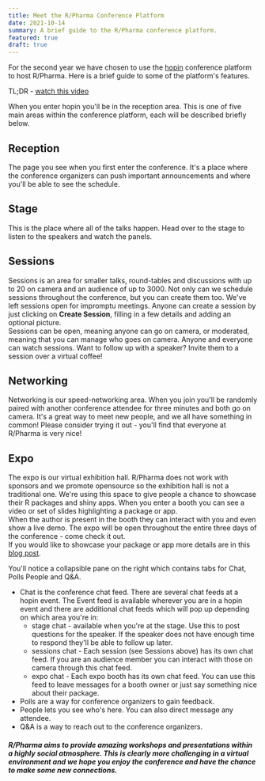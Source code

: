 ```yaml
---
title: Meet the R/Pharma Conference Platform
date: 2021-10-14
summary: A brief guide to the R/Pharma conference platform.
featured: true
draft: true
---
```


For the second year we have chosen to use the [hopin](https://hopin.com/) conference platform to host R/Pharma.  Here is a brief guide to some of the platform's features.

TL;DR - [watch this video](https://streamable.com/cml1xr)

When you enter hopin you'll be in the reception area.  This is one of five main areas within the conference platform, each will be described briefly below.

## Reception
The page you see when you first enter the conference.  It's a place where the conference organizers can push important announcements and where you'll be able to see the schedule.

## Stage
This is the place where all of the talks happen.  Head over to the stage to listen to the speakers and watch the panels.

## Sessions
Sessions is an area for smaller talks, round-tables and discussions with up to 20 on camera and an audience of up to 3000.  Not only can we schedule sessions throughout the conference, but you can create them too.  We've left sessions open for impromptu meetings.  Anyone can create a session by just clicking on **Create Session**, filling in a few details and adding an optional picture.  
Sessions can be open, meaning anyone can go on camera, or moderated, meaning that you can manage who goes on camera.  Anyone and everyone can watch sessions.  Want to follow up with a speaker?  Invite them to a session over a virtual coffee!

## Networking
Networking is our speed-networking area.  When you join you'll be randomly paired with another conference attendee for three minutes and both go on camera.  It's a great way to meet new people, and we all have something in common!  Please consider trying it out - you'll find that everyone at R/Pharma is very nice!

## Expo
The expo is our virtual exhibition hall.  R/Pharma does not work with sponsors and we promote opensource so the exhibition hall is not a traditional one.  We're using this space to give people a chance to showcase their R packages and shiny apps.  When you enter a booth you can see a video or set of slides highlighting a package or app.  
When the author is present in the booth they can interact with you and even show a live demo.  The expo will be open throughout the entire three days of the conference - come check it out.  
If you would like to showcase your package or app more details are in this [blog post](/post/2021-10-14-expo/).

You'll notice a collapsible pane on the right which contains tabs for Chat, Polls People and Q&A.
-  Chat is the conference chat feed.  There are several chat feeds at a hopin event.  The Event feed is available wherever you are in a hopin event and there are additional chat feeds which will pop up depending on which area you're in:
    -  stage chat - available when you're at the stage.  Use this to post questions for the speaker.  If the speaker does not have enough time to respond they'll be able to follow up later.
    -  sessions chat - Each session (see Sessions above) has its own chat feed.  If you are an audience member you can interact with those on camera through this chat feed.
    -  expo chat - Each expo booth has its own chat feed.  You can use this feed to leave messages for a booth owner or just say something nice about their package.
-  Polls are a way for conference organizers to gain feedback.
-  People lets you see who's here.  You can also direct message any attendee.
-  Q&A is a way to reach out to the conference organizers.


##### R/Pharma aims to provide amazing workshops and presentations within a highly social atmosphere.  This is clearly more challenging in a virtual environment and we hope you enjoy the conference and have the chance to make some new connections.
